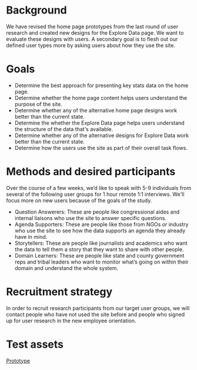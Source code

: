 # Background
We have revised the home page prototypes from the last round of user research and created new designs for the Explore Data page.  We want to evaluate these designs with users.  A secondary goal is to flesh out our defined user types more by asking users about how they use the site.
# Goals
* Determine the best approach for presenting key stats data on the home page.
* Determine whether the home page content helps users understand the purpose of the site.
* Determine whether any of the alternative home page designs work better than the current state.
* Determine the whether the Explore Data page helps users understand the structure of the data that's available.
* Determine whether any of the alternative designs for Explore Data work better than the current state.
* Determine how the users use the site as part of their overall task flows.
# Methods and desired participants
Over the course of a few weeks, we’d like to speak with 5-9 individuals from several of the following user groups for 1 hour remote 1:1 interviews.  We'll focus more on new users because of the goals of the study.
* Question Answerers: These are people like congressional aides and internal liaisons who use the site to answer specific questions.
* Agenda Supporters: These are people like those from NGOs or industry who use the site to see how the data supports an agenda they already have in mind.
* Storytellers: These are people like journalists and academics who want the data to tell them a story that they want to share with other people.
* Domain Learners: These are people like state and county government reps and tribal leaders who want to monitor what’s going on within their domain and understand the whole system.
# Recruitment strategy
In order to recruit research participants from our target user groups, we will contact people who have not used the site before and people who signed up for user research in the new employee orientation.
# Test assets
[Prototype](https://1rn7bf.axshare.com/start_2.html)
